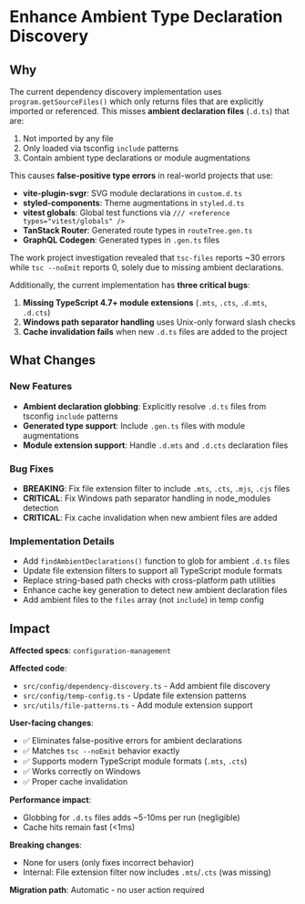 # Enhance Ambient Type Declaration Discovery

## Why

The current dependency discovery implementation uses `program.getSourceFiles()` which only returns files that are explicitly imported or referenced. This misses **ambient declaration files** (`.d.ts`) that are:

1. Not imported by any file
2. Only loaded via tsconfig `include` patterns
3. Contain ambient type declarations or module augmentations

This causes **false-positive type errors** in real-world projects that use:

- **vite-plugin-svgr**: SVG module declarations in `custom.d.ts`
- **styled-components**: Theme augmentations in `styled.d.ts`
- **vitest globals**: Global test functions via `/// <reference types="vitest/globals" />`
- **TanStack Router**: Generated route types in `routeTree.gen.ts`
- **GraphQL Codegen**: Generated types in `.gen.ts` files

The work project investigation revealed that `tsc-files` reports ~30 errors while `tsc --noEmit` reports 0, solely due to missing ambient declarations.

Additionally, the current implementation has **three critical bugs**:

1. **Missing TypeScript 4.7+ module extensions** (`.mts`, `.cts`, `.d.mts`, `.d.cts`)
2. **Windows path separator handling** uses Unix-only forward slash checks
3. **Cache invalidation fails** when new `.d.ts` files are added to the project

## What Changes

### New Features

- **Ambient declaration globbing**: Explicitly resolve `.d.ts` files from tsconfig `include` patterns
- **Generated type support**: Include `.gen.ts` files with module augmentations
- **Module extension support**: Handle `.d.mts` and `.d.cts` declaration files

### Bug Fixes

- **BREAKING**: Fix file extension filter to include `.mts`, `.cts`, `.mjs`, `.cjs` files
- **CRITICAL**: Fix Windows path separator handling in node_modules detection
- **CRITICAL**: Fix cache invalidation when new ambient files are added

### Implementation Details

- Add `findAmbientDeclarations()` function to glob for ambient `.d.ts` files
- Update file extension filters to support all TypeScript module formats
- Replace string-based path checks with cross-platform path utilities
- Enhance cache key generation to detect new ambient declaration files
- Add ambient files to the `files` array (not `include`) in temp config

## Impact

**Affected specs**: `configuration-management`

**Affected code**:

- `src/config/dependency-discovery.ts` - Add ambient file discovery
- `src/config/temp-config.ts` - Update file extension patterns
- `src/utils/file-patterns.ts` - Add module extension support

**User-facing changes**:

- ✅ Eliminates false-positive errors for ambient declarations
- ✅ Matches `tsc --noEmit` behavior exactly
- ✅ Supports modern TypeScript module formats (`.mts`, `.cts`)
- ✅ Works correctly on Windows
- ✅ Proper cache invalidation

**Performance impact**:

- Globbing for `.d.ts` files adds ~5-10ms per run (negligible)
- Cache hits remain fast (<1ms)

**Breaking changes**:

- None for users (only fixes incorrect behavior)
- Internal: File extension filter now includes `.mts`/`.cts` (was missing)

**Migration path**: Automatic - no user action required
